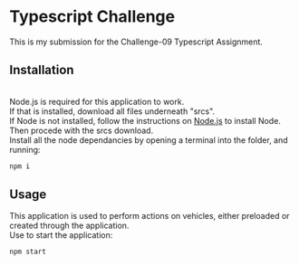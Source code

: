 # Typescript Challenge

This is my submission for the Challenge-09 Typescript Assignment.

## Installation
<br>Node.js is required for this application to work. 
<br>If that is installed, download all files underneath "srcs". 
<br>If Node is not installed, follow the instructions on [Node.js](https://nodejs.org/en/download) to install Node. Then procede with the srcs download. 
<br>Install all the node dependancies by opening a terminal into the folder, and running:
```bash
npm i 
```
## Usage
This application is used to perform actions on vehicles, either preloaded or created through the application.
<br>Use to start the application:
 ```bash
 npm start
 ```
 
